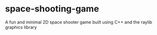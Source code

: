 # space-shooting-game
A  fun and minimal 2D space shooter game built using C++ and the raylib graphics library

